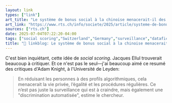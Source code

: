 ```yaml
---
layout: link
types: ["link"]
art_title: "Le système de bonus social à la chinoise menacerait-il des démocraties comme la Suisse?"
art_link: "https://www.rts.ch/info/societe/2025/article/systeme-de-bonus-social-menace-pour-la-democratie-suisse-28929213.html?rts_source=rss_t"
sources: ["rts.ch"]
date: 2025-07-04T07:22:20-04:00
tags: ["social scoring","Switzerland","Germany","surveillance","datafication","China"]
title: "🔗 linkblog: Le système de bonus social à la chinoise menacerait-il des démocraties comme la Suisse?"
---
```

C'est bien inquiétant, cette idée de *social scoring*. Jacques Ellul trouverait beaucoup à critiquer. Et ce n'est pas le seul—j'ai beaucoup aimé ce resumé des critiques d'Adam Knight, à l'Université de Leyden:

> En réduisant les personnes à des profils algorithmiques, cela menacerait la vie privée, l’égalité et les procédures régulières. Ce n’est pas juste la surveillance qui est à craindre, mais également une "discrimination automatisée", estime le chercheur.